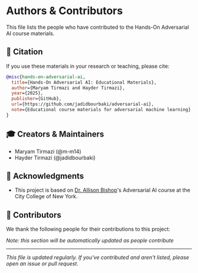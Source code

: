 # Authors & Contributors

This file lists the people who have contributed to the Hands-On Adversarial AI course materials.


## 📝 Citation

If you use these materials in your research or teaching, please cite:

```bibtex
@misc{hands-on-adversarial-ai,
  title={Hands-On Adversarial AI: Educational Materials},
  author={Maryam Tirmazi and Hayder Tirmazi},
  year={2025},
  publisher={GitHub},
  url={https://github.com/jadidbourbaki/adversarial-ai},
  note={Educational course materials for adversarial machine learning}
}
```

## 🎓 Creators & Maintainers

- Maryam Tirmazi (@m-m14)
- Hayder Tirmazi (@jadidbourbaki)

## 🙏 Acknowledgments

- This project is based on [Dr. Allison Bishop](https://www.thecomputersciencecomedian.com/)'s Adversarial AI course at the City College of New York.

<!-- ## 🏛️ Institutional Sponsors & Users

### Sponsors 

*Note: this section will be automatically updated as people contribute*

### Users

*Note: this section will be automatically updated as people contribute* -->

## 🤝 Contributors

We thank the following people for their contributions to this project:

<!-- This section will be automatically updated as people contribute -->
<!-- Contributors are listed in order of first contribution -->

*Note: this section will be automatically updated as people contribute*

---

*This file is updated regularly. If you've contributed and aren't listed, please open an issue or pull request.* 